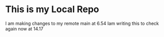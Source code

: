 # This is my Local Repo

I am making changes to my remote main at 6.54
Iam writing this to check again now at 14.17
